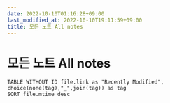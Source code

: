 ```yaml
---
date: 2022-10-10T01:16:28+09:00
last_modified_at: 2022-10-10T19:11:59+09:00
title: 모든 노트 All notes
---
```

# 모든 노트 All notes

```dataview
TABLE WITHOUT ID file.link as "Recently Modified", choice(none(tag),"_",join(tag)) as tag
SORT file.mtime desc
```